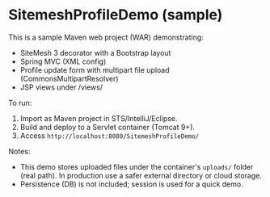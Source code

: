 # SitemeshProfileDemo (sample)

This is a sample Maven web project (WAR) demonstrating:
- SiteMesh 3 decorator with a Bootstrap layout
- Spring MVC (XML config)
- Profile update form with multipart file upload (CommonsMultipartResolver)
- JSP views under /views/

To run:
1. Import as Maven project in STS/IntelliJ/Eclipse.
2. Build and deploy to a Servlet container (Tomcat 9+).
3. Access `http://localhost:8080/SitemeshProfileDemo/`

Notes:
- This demo stores uploaded files under the container's `uploads/` folder (real path). In production use a safer external directory or cloud storage.
- Persistence (DB) is not included; session is used for a quick demo.
